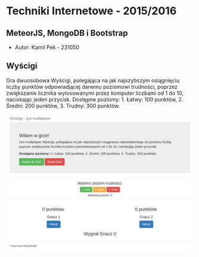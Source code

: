 # Techniki Internetowe - 2015/2016
## MeteorJS, MongoDB i Bootstrap

- Autor: Kamil Pek - 231050

## Wyścigi
Gra dwuosobowa Wyścigi, polegająca na jak najszybszym osiągnięciu liczby punktów odpowiadjącej danemu poziomowi trudności, poprzez zwiększanie licznika wylosowanymi przez komputer liczbami od 1 do 10, naciskając jeden przycisk.
Dostępne poziomy: 1. Łatwy: 100 punktów, 2. Średni: 200 punktów, 3. Trudny: 300 punktów.

![screenshot](screenshot.png)
